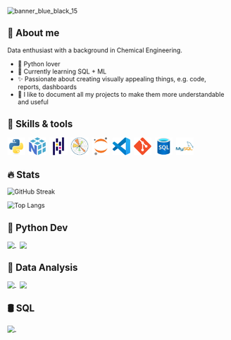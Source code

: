 ![banner_blue_black_15](https://github.com/user-attachments/assets/5af7fea7-a3c9-48a7-95b1-addad8a40bd6)

## 👀 About me
Data enthusiast with a background in Chemical Engineering.
* 🐍 Python lover
* 🌱 Currently learning SQL + ML
* ✨ Passionate about creating visually appealing things, e.g. code, reports, dashboards
* 📃 I like to document all my projects to make them more understandable and useful

## 💪 Skills & tools
<div>
  <img src="https://github.com/devicons/devicon/blob/master/icons/python/python-original.svg" title="Python" alt="Python" width="40" height="40"/>&nbsp;
  <img src="https://github.com/devicons/devicon/blob/master/icons/numpy/numpy-original.svg" title="Numpy" alt="Numpy" width="40" height="40"/>&nbsp;
  <img src="https://github.com/devicons/devicon/blob/master/icons/pandas/pandas-original.svg" title="Pandas" alt="Pandas" width="40" height="40"/>&nbsp;
  <img src="https://github.com/devicons/devicon/blob/master/icons/matplotlib/matplotlib-original.svg" title="Matplotlib" alt="Matplotlib" width="40" height="40"/>&nbsp;
  <img src="https://github.com/devicons/devicon/blob/master/icons/jupyter/jupyter-original.svg" title="Jupyter" alt="Jupyter" width="40" height="40"/>&nbsp;
  <img src="https://github.com/devicons/devicon/blob/master/icons/vscode/vscode-original.svg" title="Vscode" alt="Vscode " width="40" height="40"/>&nbsp;
  <img src="https://github.com/devicons/devicon/blob/master/icons/git/git-original.svg"  title="Git" alt="Git" width="40" height="40"/>&nbsp;
  <img src="https://github.com/devicons/devicon/blob/master/icons/azuresqldatabase/azuresqldatabase-original.svg"  title="SQL" alt="SQL" width="40" height="40"/>&nbsp;
  <img src="https://github.com/devicons/devicon/blob/master/icons/mysql/mysql-original-wordmark.svg"  title="MySQL" alt="MySQL" width="40" height="40"/>&nbsp;

  
</div>

## 🔥 Stats
![GitHub Streak](http://github-readme-streak-stats.herokuapp.com?user=herrerovir&theme=github-dark-blue&border=3090C7&sideNums=3090C7&ring=3090C7&fire=EB5454&stroke=3090C7)

![Top Langs](https://github-readme-stats.vercel.app/api/top-langs/?username=herrerovir&hide_progress=true&border_color=3090C7&bg_color=0D1117&title_color=3090C7&text_color=8B949E&icon_color=3090C7&card_width=495)

## 🐍 Python Dev
<p align="left">
<a href="https://github.com/herrerovir/Gmail-weekly-email-automation">
<img width='49%' align="center"src="https://github-readme-stats.vercel.app/api/pin/?username=herrerovir&repo=Gmail-weekly-email-automation&border_color=3090C7&bg_color=0D1117&title_color=3090C7&text_color=8B949E&icon_color=3090C7" />
</a>
<span>&nbsp;</span>
<a href="https://github.com/herrerovir/Automated-back-up-to-google-drive">
<img width='49%' align="center"src="https://github-readme-stats.vercel.app/api/pin/?username=herrerovir&repo=Automated-back-up-to-google-drive&border_color=3090C7&bg_color=0D1117&title_color=3090C7&text_color=8B949E&icon_color=3090C7" />
</a>
</p>


## 🧐 Data Analysis
<p align="left">
<a href="https://github.com/herrerovir/Python-web-scraping-chemical-producers">
<img width='49%' align="center"src="https://github-readme-stats.vercel.app/api/pin/?username=herrerovir&repo=Python-web-scraping-chemical-producers&border_color=3090C7&bg_color=0D1117&title_color=3090C7&text_color=8B949E&icon_color=3090C7" />
</a>
<span>&nbsp;</span>
<a href="https://github.com/herrerovir/Python-exploratory-data-analysis-gym-exercises">
<img width='49%' align="center"src="https://github-readme-stats.vercel.app/api/pin/?username=herrerovir&repo=Python-exploratory-data-analysis-gym-exercises&border_color=3090C7&bg_color=0D1117&title_color=3090C7&text_color=8B949E&icon_color=3090C7" />
</a>
</p>

## 🛢️ SQL
<p align="left">
<a href="https://github.com/herrerovir/SQL-world-layoffs">
<img width='49%' align="center"src="https://github-readme-stats.vercel.app/api/pin/?username=herrerovir&repo=SQL-world-layoffs&border_color=3090C7&bg_color=0D1117&title_color=3090C7&text_color=8B949E&icon_color=3090C7" />
</a>
<span>&nbsp;</span>
</p>
